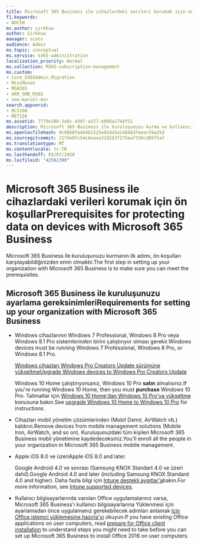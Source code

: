 ```yaml
---
title: Microsoft 365 Business ile cihazlardaki verileri korumak için ön koşullar
f1.keywords:
- NOCSH
ms.author: sirkkuw
author: Sirkkuw
manager: scotv
audience: Admin
ms.topic: conceptual
ms.service: o365-administration
localization_priority: Normal
ms.collection: M365-subscription-management
ms.custom:
- Core_O365Admin_Migration
- MiniMaven
- MSB365
- OKR_SMB_M365
- seo-marvel-mar
search.appverid:
- BCS160
- MET150
ms.assetid: 7770e280-3a6c-436f-a157-b008a2744f51
description: Microsoft 365 Business ile kuruluşunuzu kurma ve kullanıcılarınızın cihazlarındaki iş verilerini koruma gereksinimleri hakkında bilgi edinin.
ms.openlocfilehash: 9c96b8fa444b1525e82da5a148483feeac59a25d
ms.sourcegitcommit: 217de0fc54cbeaea32d253f175eaf338cd85f5af
ms.translationtype: MT
ms.contentlocale: tr-TR
ms.lasthandoff: 03/07/2020
ms.locfileid: "42561390"
---
```

# <a name="prerequisites-for-protecting-data-on-devices-with-microsoft-365-business"></a><span data-ttu-id="d9cc3-103">Microsoft 365 Business ile cihazlardaki verileri korumak için ön koşullar</span><span class="sxs-lookup"><span data-stu-id="d9cc3-103">Prerequisites for protecting data on devices with Microsoft 365 Business</span></span>

<span data-ttu-id="d9cc3-104">Microsoft 365 Business ile kuruluşunuzu kurmanın ilk adımı, ön koşulları karşılayabildiğinizden emin olmaktır.</span><span class="sxs-lookup"><span data-stu-id="d9cc3-104">The first step in setting up your organization with Microsoft 365 Business is to make sure you can meet the prerequisites.</span></span>
  
## <a name="requirements-for-setting-up-your-organization-with-microsoft-365-business"></a><span data-ttu-id="d9cc3-105">Microsoft 365 Business ile kuruluşunuzu ayarlama gereksinimleri</span><span class="sxs-lookup"><span data-stu-id="d9cc3-105">Requirements for setting up your organization with Microsoft 365 Business</span></span>

- <span data-ttu-id="d9cc3-106">Windows cihazlarının Windows 7 Professional, Windows 8 Pro veya Windows 8.1 Pro sistemlerinden birini çalıştırıyor olması gerekir.</span><span class="sxs-lookup"><span data-stu-id="d9cc3-106">Windows devices must be running Windows 7 Professional, Windows 8 Pro, or Windows 8.1 Pro.</span></span>
    
    [<span data-ttu-id="d9cc3-107">Windows cihazları Windows Pro Creators Update sürümüne yükseltme</span><span class="sxs-lookup"><span data-stu-id="d9cc3-107">Upgrade Windows devices to Windows Pro Creators Update</span></span>](upgrade-to-windows-pro-creators-update.md)
    
    <span data-ttu-id="d9cc3-108">Windows 10 Home çalıştırıyorsanız, Windows 10 Pro **satın** almalısınız.</span><span class="sxs-lookup"><span data-stu-id="d9cc3-108">If you're running Windows 10 Home, then you must **purchase** Windows  10 Pro.</span></span> <span data-ttu-id="d9cc3-109">Talimatlar için [Windows 10 Home'dan Windows 10 Pro'ya yükseltme](https://support.office.com/article/0aee10c1-4d34-43ee-a325-579c6c2df90e?ui=en-US&rs=en-US&ad=US) konusuna bakın.</span><span class="sxs-lookup"><span data-stu-id="d9cc3-109">See [upgrade Windows 10 Home to Windows 10 Pro](https://support.office.com/article/0aee10c1-4d34-43ee-a325-579c6c2df90e?ui=en-US&rs=en-US&ad=US) for instructions.</span></span> 
    
- <span data-ttu-id="d9cc3-110">Cihazları mobil yönetim çözümlerinden (Mobil Demir, AirWatch vb.) kaldırın.</span><span class="sxs-lookup"><span data-stu-id="d9cc3-110">Remove devices from mobile management solutions (Mobile Iron, AirWatch, and so on).</span></span> <span data-ttu-id="d9cc3-111">Kuruluşunuzdaki tüm kişileri Microsoft 365 Business mobil yönetimine kaydedeceksiniz.</span><span class="sxs-lookup"><span data-stu-id="d9cc3-111">You'll enroll all the people in your organization in Microsoft 365 Business mobile management.</span></span>
    
- <span data-ttu-id="d9cc3-112">Apple iOS 8.0 ve üzeri</span><span class="sxs-lookup"><span data-stu-id="d9cc3-112">Apple iOS 8.0 and later.</span></span>
    
    <span data-ttu-id="d9cc3-113">Google Android 4.0 ve sonrası (Samsung KNOX Standart 4.0 ve üzeri dahil).</span><span class="sxs-lookup"><span data-stu-id="d9cc3-113">Google Android 4.0 and later (including Samsung KNOX Standard 4.0 and higher).</span></span> <span data-ttu-id="d9cc3-114">Daha fazla bilgi için [Intune destekli aygıtlar'a](https://go.microsoft.com/fwlink/p/?linkid=852307)bakın.</span><span class="sxs-lookup"><span data-stu-id="d9cc3-114">For more information, see [Intune supported devices](https://go.microsoft.com/fwlink/p/?linkid=852307).</span></span>
    
- <span data-ttu-id="d9cc3-115">Kullanıcı bilgisayarlarında varolan Office uygulamalarınız varsa, Microsoft 365 Business'ı kullanıcı bilgisayarlarına Yüklenmesi için ayarlamadan önce uygulamanız gerekebilecek adımları anlamak [için Office istemci yüklemesine hazırla'yı](prepare-for-office-client-deployment.md) okuyun.</span><span class="sxs-lookup"><span data-stu-id="d9cc3-115">If you have existing Office applications on user computers, read [prepare for Office client installation](prepare-for-office-client-deployment.md) to understand steps you might need to take before you can set up Microsoft 365 Business to install Office 2016 on user computers.</span></span> 
